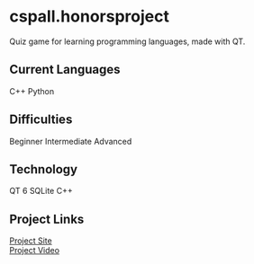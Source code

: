 # cspall.honorsproject
Quiz game for learning programming languages, made with QT.


## Current Languages
C++
Python

## Difficulties
Beginner
Intermediate
Advanced

## Technology
QT 6
SQLite
C++

## Project Links
[Project Site](https://sites.google.com/view/cspall/home?authuser=0) \
[Project Video](https://youtu.be/ryXRx8KPdUc)
